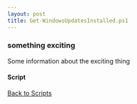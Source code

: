 ```yaml
---
layout: post
title: Get-WindowsUpdatesInstalled.ps1
---
```


### something exciting

Some information about the exciting thing

#### Script

<script async src="https://gist-it.appspot.com/github.com/BanterBoy/scripts-blog/blob/master/PowerShell/scripts/windowsUpdates/Get-WindowsUpdatesInstalled.ps1" crossorigin="anonymous"></script>

<a href="/menu/_pages/scripts.html">Back to Scripts</a>
